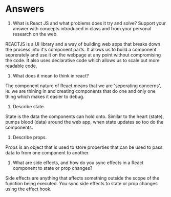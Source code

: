 # Answers

1. What is React JS and what problems does it try and solve? Support your answer with concepts introduced in class and from your personal research on the web.

REACTJS is a UI library and a way of building web apps that breaks down the process into it's component parts. It allows us to build a component seprerately and use it on the webpage at any point without compromising the code. It also uses declarative code which allows us to scale out more readable code.

1. What does it mean to think in react?

The component nature of React means that we are 'seperating concerns', ie. we are thining in and creating components that do one and only one thing which makes it easier to debug.

1. Describe state.

State is the data the components can hold onto. Similar to the heart (state), pumps blood (data) around the web app, when state updates so too do the components. 

1. Describe props.

Props is an object that is used to store properties that can be used to pass data to from one component to another.

1. What are side effects, and how do you sync effects in a React component to state or prop changes?

Side effects are anything that affects something outside the scope of the function being executed. You sync side effects to state or prop changes using the effect hook.
